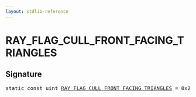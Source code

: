 ```yaml
---
layout: stdlib-reference
---
```


# RAY_FLAG_CULL_FRONT_FACING_TRIANGLES

## Signature
<pre>
<span class='code_keyword'>static</span> <span class='code_keyword'>const</span> <span class="code_keyword">uint</span> <a href="/stdlib-reference/global-decls/RAY_FLAG_CULL_FRONT_FACING_TRIANGLES" class="code_var">RAY_FLAG_CULL_FRONT_FACING_TRIANGLES</a> = 0x20;
</pre>

